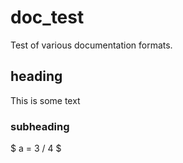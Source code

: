 # doc_test
Test of various documentation formats.

## heading
This is some text

### subheading
$ a = 3 / 4 $
